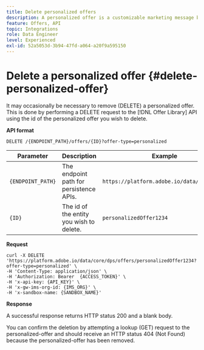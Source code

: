 ```yaml
---
title: Delete personalized offers
description: A personalized offer is a customizable marketing message based on eligibility rules and constraints.
feature: Offers, API
topic: Integrations
role: Data Engineer
level: Experienced
exl-id: 52a5053d-3b94-47fd-a064-a20f9a595150
---
```

# Delete a personalized offer {#delete-personalized-offer}

It may occasionally be necessary to remove (DELETE) a personalized offer. This is done by performing a DELETE request to the [!DNL Offer Library] API using the id of the personalized offer you wish to delete.

**API format**

```http
DELETE /{ENDPOINT_PATH}/offers/{ID}?offer-type=personalized
```

| Parameter | Description | Example |
| --------- | ----------- | ------- |
| `{ENDPOINT_PATH}` | The endpoint path for persistence APIs. | `https://platform.adobe.io/data/core/dps/` |
| `{ID}` | The id of the entity you wish to delete. | `personalizedOffer1234` |

**Request**

```shell
curl -X DELETE 'https://platform.adobe.io/data/core/dps/offers/personalizedOffer1234?offer-type=personalized' \
-H 'Content-Type: application/json' \
-H 'Authorization: Bearer  {ACCESS_TOKEN}' \
-H 'x-api-key: {API_KEY}' \
-H 'x-gw-ims-org-id: {IMS_ORG}' \
-H 'x-sandbox-name: {SANDBOX_NAME}'
```

**Response**

A successful response returns HTTP status 200 and a blank body.

You can confirm the deletion by attempting a lookup (GET) request to the personalized-offer and should receive an HTTP status 404 (Not Found) because the personalized-offer has been removed.
